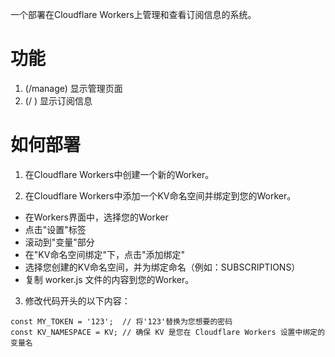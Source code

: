 一个部署在Cloudflare Workers上管理和查看订阅信息的系统。
# 功能
1. (/manage) 显示管理页面 <br>
2. (/ ) 显示订阅信息

# 如何部署
1. 在Cloudflare Workers中创建一个新的Worker。

2. 在Cloudflare Workers中添加一个KV命名空间并绑定到您的Worker。
  - 在Workers界面中，选择您的Worker
  - 点击"设置"标签
  - 滚动到"变量"部分
  - 在"KV命名空间绑定"下，点击"添加绑定"
  - 选择您创建的KV命名空间，并为绑定命名（例如：SUBSCRIPTIONS）
  - 复制 worker.js 文件的内容到您的Worker。

3. 修改代码开头的以下内容：
```
const MY_TOKEN = '123';  // 将'123'替换为您想要的密码
const KV_NAMESPACE = KV; // 确保 KV 是您在 Cloudflare Workers 设置中绑定的变量名
```
